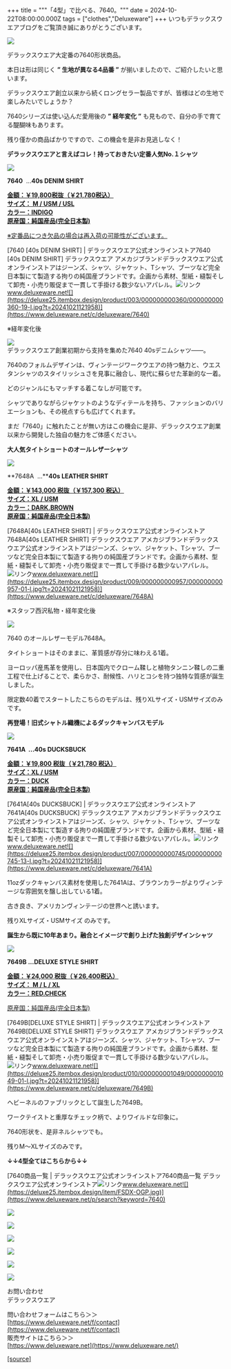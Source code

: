 +++
title = """「4型」で比べる、7640。"""
date = 2024-10-22T08:00:00.000Z
tags = ["clothes","Deluxeware"]
+++
いつもデラックスウエアブログをご覧頂き誠にありがとうございます。

[![](https://stat.ameba.jp/user_images/20241022/16/deluxeware/25/9e/j/o1125112515500964111.jpg)](https://stat.ameba.jp/user_images/20241022/16/deluxeware/25/9e/j/o1125112515500964111.jpg)

デラックスウエア大定番の7640形状商品。

本日は形は同じく **” 生地が異なる4品番 ”** が揃いましたので、ご紹介したいと思います。

デラックスウエア創立以来から続くロングセラー製品ですが、皆様はどの生地で楽しみたいでしょうか？

7640シリーズは使い込んだ愛用後の **” 経年変化 ”** も見もので、自分の手で育てる醍醐味もあります。

残り僅かの商品ばかりですので、この機会を是非お見逃しなく！

**デラックスウエアと言えばコレ！持っておきたい定番人気No.１シャツ**

![](https://deluxe25.itembox.design/product/003/000000000360/000000000360-19-l.jpg?t=20241021121958)

**7640**  ...**40s DENIM SHIRT**

**[金額：￥19,800税抜（￥21,780税込）](https://www.deluxeware.net/c/deluxeware/7640)  
[サイズ： M / USM / USL](https://www.deluxeware.net/c/deluxeware/7640)  
[カラー：INDIGO](https://www.deluxeware.net/c/deluxeware/7640)  
[原産国：純国産品(完全日本製)](https://www.deluxeware.net/c/deluxeware/7640)**

[※定番品につき欠品の場合は再入荷の可能性がございます。](https://www.deluxeware.net/c/deluxeware/7640)

[7640 \[40s DENIM SHIRT\] | デラックスウエア公式オンラインストア7640 \[40s DENIM SHIRT\] デラックスウエア アメカジブランドデラックスウエア公式オンラインストアはジーンズ、シャツ、ジャケット、Tシャツ、ブーツなど完全日本製にて製造する拘りの純国産ブランドです。企画から素材、型紙・縫製そして卸売・小売り販促まで一貫して手掛ける数少ないアパレル。![リンク](https://c.stat100.ameba.jp/ameblo/symbols/v3.20.0/svg/gray/editor_link.svg)www.deluxeware.net![](https://deluxe25.itembox.design/product/003/000000000360/000000000360-19-l.jpg?t=20241021121958)](https://www.deluxeware.net/c/deluxeware/7640)

※経年変化後

![](https://stat.ameba.jp/user_images/20210305/11/deluxeware/b9/d2/j/o0800080014905698393.jpg?caw=800)  
デラックスウエア創業初期から支持を集めた7640 40sデニムシャツ――。

7640のフォルムデザインは、ヴィンテージワークウエアの持つ魅力と、ウエスタンシャツのスタイリッシュさを見事に融合し、現代に蘇らせた革新的な一着。

どのジャンルにもマッチする着こなしが可能です。

シャツでありながらジャケットのようなディテールを持ち、ファッションのバリエーションも、その視点すらも広げてくれます。  
  
まだ「7640」に触れたことが無い方はこの機会に是非、デラックスウエア創業以来から開発した独自の魅力をご体感ください。

**大人気タイトショートのオールレザーシャツ**

![](https://deluxe25.itembox.design/product/009/000000000957/000000000957-01-l.jpg?t=20241021121958)

**7648A  ...****40s LEATHER SHIRT**

**[金額：￥143,000 税抜（￥157,300 税込）](https://www.deluxeware.net/c/deluxeware/7648A)  
[サイズ：XL / USM](https://www.deluxeware.net/c/deluxeware/7648A)  
[カラー：DARK.BROWN](https://www.deluxeware.net/c/deluxeware/7648A)  
[原産国：純国産品(完全日本製)](https://www.deluxeware.net/c/deluxeware/7648A)**

[7648A\[40s LEATHER SHIRT\] | デラックスウエア公式オンラインストア7648A\[40s LEATHER SHIRT\] デラックスウエア アメカジブランドデラックスウエア公式オンラインストアはジーンズ、シャツ、ジャケット、Tシャツ、ブーツなど完全日本製にて製造する拘りの純国産ブランドです。企画から素材、型紙・縫製そして卸売・小売り販促まで一貫して手掛ける数少ないアパレル。![リンク](https://c.stat100.ameba.jp/ameblo/symbols/v3.20.0/svg/gray/editor_link.svg)www.deluxeware.net![](https://deluxe25.itembox.design/product/009/000000000957/000000000957-01-l.jpg?t=20241021121958)](https://www.deluxeware.net/c/deluxeware/7648A)

※スタッフ西沢私物・経年変化後

![](https://stat.ameba.jp/user_images/20240912/18/deluxeware/d7/79/j/o1172156215485512503.jpg?caw=800)

7640 のオールレザーモデル7648A。

タイトショートはそのままに、革質感が存分に味わえる1着。

ヨーロッパ産馬革を使用し、日本国内でクローム鞣しと植物タンニン鞣しの二重工程で仕上げることで、柔らかさ、耐候性、ハリとコシを持つ独特な質感が誕生しました。

限定数40着でスタートしたこちらのモデルは、残りXLサイズ・USMサイズのみです。

**再登場！旧式シャトル織機によるダックキャンバスモデル**

![](https://deluxe25.itembox.design/product/007/000000000745/000000000745-13-l.jpg?t=20241021121958)

**7641A  ...40s DUCKSBUCK**

**[金額：￥19,800 税抜（￥21,780 税込）](https://www.deluxeware.net/c/deluxeware/7641A)  
[サイズ：XL / USM](https://www.deluxeware.net/c/deluxeware/7641A)  
[カラー：DUCK](https://www.deluxeware.net/c/deluxeware/7641A)  
[原産国：純国産品(完全日本製)](https://www.deluxeware.net/c/deluxeware/7641A)**

[7641A\[40s DUCKSBUCK\] | デラックスウエア公式オンラインストア7641A\[40s DUCKSBUCK\] デラックスウエア アメカジブランドデラックスウエア公式オンラインストアはジーンズ、シャツ、ジャケット、Tシャツ、ブーツなど完全日本製にて製造する拘りの純国産ブランドです。企画から素材、型紙・縫製そして卸売・小売り販促まで一貫して手掛ける数少ないアパレル。![リンク](https://c.stat100.ameba.jp/ameblo/symbols/v3.20.0/svg/gray/editor_link.svg)www.deluxeware.net![](https://deluxe25.itembox.design/product/007/000000000745/000000000745-13-l.jpg?t=20241021121958)](https://www.deluxeware.net/c/deluxeware/7641A)

11ozダックキャンバス素材を使用した7641Aは、ブラウンカラーがよりヴィンテージな雰囲気を醸し出している1着。

古き良き、アメリカンヴィンテージの世界へと誘います。

残りXLサイズ・USMサイズ のみです。

**誕生から既に10年あまり。融合とイメージで創り上げた独創デザインシャツ**

**[![](https://stat.ameba.jp/user_images/20241022/12/deluxeware/11/0e/j/o0871108915500887659.jpg)](https://stat.ameba.jp/user_images/20241022/12/deluxeware/11/0e/j/o0871108915500887659.jpg)**

**7649B ...DELUXE STYLE SHIRT**

**[金額：￥24,000 税抜（￥26,400税込）](https://www.deluxeware.net/c/deluxeware/7649B)  
[サイズ： M / L / XL](https://www.deluxeware.net/c/deluxeware/7649B)  
[カラー：RED.CHECK](https://www.deluxeware.net/c/deluxeware/7649B)**

[原産国：純国産品(完全日本製)](https://www.deluxeware.net/c/deluxeware/7649B)

[7649B\[DELUXE STYLE SHIRT\] | デラックスウエア公式オンラインストア7649B\[DELUXE STYLE SHIRT\] デラックスウエア アメカジブランドデラックスウエア公式オンラインストアはジーンズ、シャツ、ジャケット、Tシャツ、ブーツなど完全日本製にて製造する拘りの純国産ブランドです。企画から素材、型紙・縫製そして卸売・小売り販促まで一貫して手掛ける数少ないアパレル。![リンク](https://c.stat100.ameba.jp/ameblo/symbols/v3.20.0/svg/gray/editor_link.svg)www.deluxeware.net![](https://deluxe25.itembox.design/product/010/000000001049/000000001049-01-l.jpg?t=20241021121958)](https://www.deluxeware.net/c/deluxeware/7649B)

ヘビーネルのファブリックとして誕生した7649B。

ワークテイストと重厚なチェック柄で、よりワイルドな印象に。

7640形状を、是非ネルシャツでも。

残りM～XLサイズのみです。

**↓↓4型全てはこちらから↓↓**

[7640商品一覧 | デラックスウエア公式オンラインストア7640商品一覧 デラックスウエア公式オンラインストア![リンク](https://c.stat100.ameba.jp/ameblo/symbols/v3.20.0/svg/gray/editor_link.svg)www.deluxeware.net![](https://deluxe25.itembox.design/item/FSDX-OGP.jpg)](https://www.deluxeware.net/p/search?keyword=7640)

[![](https://stat.ameba.jp/user_images/20241016/14/deluxeware/bc/37/j/o0930015015498595508.jpg?caw=800)](https://www.deluxeware.net/c/tokusyu)

[![](https://stat.ameba.jp/user_images/20241007/16/deluxeware/df/96/j/o0800026015495163803.jpg?caw=800)](https://www.deluxeware.net/)

[![](https://stat.ameba.jp/user_images/20240614/12/deluxeware/fb/b4/j/o0800026015451324172.jpg?caw=800)](https://www.deluxeware.net/c/2024FWreserveall)

[![](https://stat.ameba.jp/user_images/20240315/15/deluxeware/04/7f/j/o0800026015413271803.jpg?caw=800)](https://www.instagram.com/deluxeware/?hl=ja)

[![](https://stat.ameba.jp/user_images/20220415/12/deluxeware/3b/ce/j/o0800026015103175481.jpg?caw=800)](https://www.deluxeware.net/f/headstore)

[![](https://stat.ameba.jp/user_images/20220415/12/deluxeware/d7/c6/j/o0800026015103175487.jpg?caw=800)](https://www.deluxeware.net/)

お問い合わせ  
デラックスウエア

問い合わせフォームはこちら＞＞  
[https://www.deluxeware.net/f/contact](https://www.deluxeware.net/f/contact)  
販売サイトはこちら＞＞  
[https://www.deluxeware.net](https://www.deluxeware.net/)

[[source]](https://ameblo.jp/deluxeware/entry-12872185774.html)
